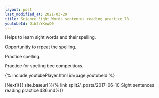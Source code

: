 ```yaml
---
layout: post
last_modified_at: 2021-03-29
title: Science Sight Words sentences reading practice 78
youtubeId: OiW3eYKewO0
---
```

 
 
Helps to learn sight words and their spelling.

Opportunitiy to repeat the spelling. 

Practice spelling. 
 
Practice for spelling bee competitions. 
 
{% include youtubePlayer.html id=page.youtubeId %}
 
 

[Next]({{ site.baseurl }}{% link  split2/_posts/2017-06-10-Sight sentences reading practice 436.md%})
 
